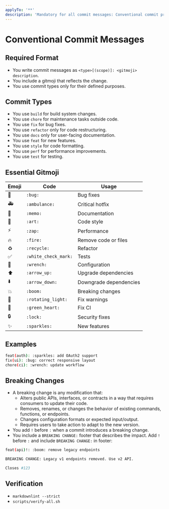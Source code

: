 ```yaml
---
applyTo: '**'
description: 'Mandatory for all commit messages: Conventional commit protocol with gitmoji MUST BE USED.'
---
```


# Conventional Commit Messages

## Required Format

- You write commit messages as `<type>[(scope)]: <gitmoji> description`.
- You include a gitmoji that reflects the change.
- You use commit types only for their defined purposes.

## Commit Types

- You use `build` for build system changes.
- You use `chore` for maintenance tasks outside code.
- You use `fix` for bug fixes.
- You use `refactor` only for code restructuring.
- You use `docs` only for user-facing documentation.
- You use `feat` for new features.
- You use `style` for code formatting.
- You use `perf` for performance improvements.
- You use `test` for testing.

## Essential Gitmoji

| Emoji | Code | Usage |
| ----- | ----------------- | ----- |
| 🐛 | `:bug:` | Bug fixes |
| 🚑 | `:ambulance:` | Critical hotfix |
| 📝 | `:memo:` | Documentation |
| 🎨 | `:art:` | Code style |
| ⚡ | `:zap:` | Performance |
| 🔥 | `:fire:` | Remove code or files |
| ♻️ | `:recycle:` | Refactor |
| ✅ | `:white_check_mark:` | Tests |
| 🔧 | `:wrench:` | Configuration |
| ⬆️ | `:arrow_up:` | Upgrade dependencies |
| ⬇️ | `:arrow_down:` | Downgrade dependencies |
| 💥 | `:boom:` | Breaking changes |
| 🚨 | `:rotating_light:` | Fix warnings |
| 💚 | `:green_heart:` | Fix CI |
| 🔒 | `:lock:` | Security fixes |
| ✨ | `:sparkles:` | New features |

## Examples

```bash
feat(auth): :sparkles: add OAuth2 support
fix(ui): :bug: correct responsive layout
chore(ci): :wrench: update workflow
```

## Breaking Changes

- A breaking change is any modification that:
  - Alters public APIs, interfaces, or contracts in a way that requires consumers to update their code.
  - Removes, renames, or changes the behavior of existing commands, functions, or endpoints.
  - Changes configuration formats or expected input/output.
  - Requires users to take action to adapt to the new version.
- You add `!` before `:` when a commit introduces a breaking change.
- You include a `BREAKING CHANGE:` footer that describes the impact.
Add `!` before `:` and include `BREAKING CHANGE:` in footer:

```bash
feat(api)!: :boom: remove legacy endpoints

BREAKING CHANGE: Legacy v1 endpoints removed. Use v2 API.

Closes #123
```

<!--
## References

- [Conventional Commits](https://www.conventionalcommits.org/)
- [Gitmoji Guide](https://gitmoji.dev/)
- [Complete Gitmoji Selection](../prompts/gitmoji-complete-list.prompt.md)
- [Commit Examples](../prompts/commit-examples.prompt.md)
- [Breaking Changes Guide](../prompts/breaking-changes.prompt.md) 
-->

## Verification

- `markdownlint --strict`
- `scripts/verify-all.sh`
